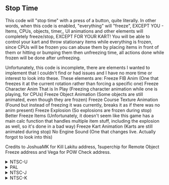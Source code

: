 ## Stop Time

This code will "stop time" with a press of a button, quite literally. In other words, when this code is enabled, "everything" will "freeze", EXCEPT YOU - Items, CPUs, objects, timer,, UI animations and other elements will completely freeze/stop, EXCEPT FOR YOUR KART! You will be able to control your kart and throw stationary items while everything is frozen, since CPUs will be frozen you can abuse them by placing items in front of them or hitting or bumping them then unfreezing time, all actions done while frozen will be done after unfreezing.

Unfortunately, this code is incomplete, there are elements I wanted to implement that I couldn't find or had issues and I have no more time or interest to look into these. These elements are:
Freeze FIB Anim (One that freezes it at the current rotation rather than forcing a specific one)
Freeze Character Anim That is In Play (Freezing character animation while one is playing, for CPUs)
Freeze Object Animation (Some objects are still animated, even though they are frozen)
Freeze Course Texture Animation (Found but instead of freezing it was currently, breaks it as if there was no anim present)
Freeze Explosion (So explosions are frozen during stop)
Better Freeze Items (Unfortunately, it doesn't seem like this game has a main calc function that handles multiple item stuff, including the explosion as well, so it's done in a bad way)
Freeze Kart Animation (Karts are still animated during stop)
No Engine Sound (One that changes live. Actually forgot to look into this)

Credits to JoshuaMK for Kill Lakitu address, 1superchip for Remote Object Freeze address and Vega for POW Check address.

<details>
<summary>NTSC-U</summary>

XXXX: Controller Address
YYYY: FFFF - ZZZZ
ZZZZ: Button value

Button values: https://mariokartwii.com/archive/index.php?thread-44.html

```powerpc
2834XXXX YYYYZZZZ
04530DBC 4E800020
04589870 2C030001
0458989C 2C030001
0460B39C 4E800020
04678700 4E800020
046898E0 38600000
04701934 4E800020
0471A290 4E800020
04790870 48000010
047960E8 480003A4
04796494 48000038
0479F034 60000000
047C3144 60000000
047C3E04 C025FFB4
047E4CC0 38030000
04816DE0 4E800020
048604E4 4E800020
048A1A04 00000000
CC000000 00000000
04530DBC 9421FFC0
04589870 7C030040
0458989C 7C030040
0460B39C 9421FFE0
04678700 9421FFE0
046898E0 3867FF38
04701934 9421FFC0
0471A290 9421FFE0
04790870 48045801
047960E8 408203A4
04796494 40820018
0479F034 90810054
047C3144 4BFFA475
047C3E04 C0231A00
047E4CC0 38030001
04816DE0 9421FF80
048604E4 9421FFD0
048A1A04 3F800000
E0000000 00000000
```
</details>

<details>
<summary>PAL</summary>

803Q: Change Q to 5 for GameCube controller, 4 for all other controllers
XXXX: Controller Address
YYYY: FFFF - ZZZZ
ZZZZ: Button value

Button values: https://mariokartwii.com/archive/index.php?thread-44.html

```powerpc
283QXXXX YYYYZZZZ
04535904 4E800020
04590094 2C030001
045900C0 2C030001
0463C7BC 4E800020
0467CB88 4E800020
0468DD68 38600000
047082D8 4E800020
0471E6C0 4E800020
0479987C 48000010
0479F0F4 480003A4
0479F4A0 48000038
047A8040 60000000
047D1BA4 60000000
047D2854 C025FFB4
047EEFD0 38030000
0482A8F4 4E800020
04864914 4E800020
048A6734 00000000
CC000000 00000000
04535904 9421FFC0
04590094 7C030040
045900C0 7C030040
0463C7BC 9421FFE0
0467CB88 9421FFE0
0468DD68 3867FF38
047082D8 9421FFC0
0471E6C0 9421FFE0
0479987C 4800FA35
0479F0F4 408203A4
0479F4A0 40820018
047A8040 90810054
047D1BA4 4BFFA475
047D2854 B01E00FC
047EEFD0 38030001
0482A8F4 9421FF80
04864914 9421FFD0
048A6734 3F800000
E0000000 00000000
```
</details>

<details>
<summary>NTSC-J</summary>

XXXX: Controller Address
YYYY: FFFF - ZZZZ
ZZZZ: Button value

Button values: https://mariokartwii.com/archive/index.php?thread-44.html

```powerpc
2834XXXX YYYYZZZZ
04535284 4E800020
0458FA14 2C030001
0458FA40 2C030001
0463BE28 4E800020
0467C1F4 4E800020
0468D3D4 38600000
04707944 4E800020
0471DD2C 4E800020
04798EE8 48000010
0479E760 480003A4
0479EB0C 48000038
047A76AC 60000000
047D1210 60000000
047D1EC0 C025FFB4
047EE63C 38030000
04829F60 4E800020
04863F80 4E800020
048A5894 00000000
CC000000 00000000
04535284 9421FFC0
0458FA14 7C030040
0458FA40 7C030040
0463BE28 9421FFE0
0467C1F4 9421FFE0
0468D3D4 3867FF38
04707944 9421FFC0
0471DD2C 9421FFE0
04798EE8 4800FA35
0479E760 408203A4
0479EB0C 40820018
047A76AC 90810054
047D1210 4BFFA475
047D1EC0 B01E00FC
047EE63C 38030001
04829F60 9421FF80
04863F80 9421FFD0
048A5894 3F800000
E0000000 00000000
```
</details>

<details>
<summary>NTSC-K</summary>

XXXX: Controller Address
YYYY: FFFF - ZZZZ
ZZZZ: Button value

Button values: https://mariokartwii.com/archive/index.php?thread-44.html

```powerpc
2833XXXX YYYYZZZZ
0452395C 4E800020
0457E0EC 2C030001
0457E118 2C030001
0462AAD4 4E800020
0466AF30 4E800020
0467C110 38600000
046F6680 4E800020
0470CA68 4E800020
04787C3C 48000010
0478D4B4 480003A4
0478D860 48000038
04796400 60000000
047BFF64 60000000
047BA480 C025FFB4
047DD390 38030000
04818CB4 4E800020
04852CD4 4E800020
04894B94 00000000
CC000000 00000000
0452395C 9421FFC0
0457E0EC 7C030040
0457E118 7C030040
0462AAD4 9421FFE0
0466AF30 9421FFE0
0467C110 3867FF38
046F6680 9421FFC0
0470CA68 9421FFE0
04787C3C 4800FA35
0478D4B4 408203A4
0478D860 40820018
04796400 90810054
047BFF64 4BFFA475
047BA480 C0231A00
047DD390 38030001
04818CB4 9421FF80
04852CD4 9421FFD0
04894B94 3F800000
E0000000 00000000
```
</details>